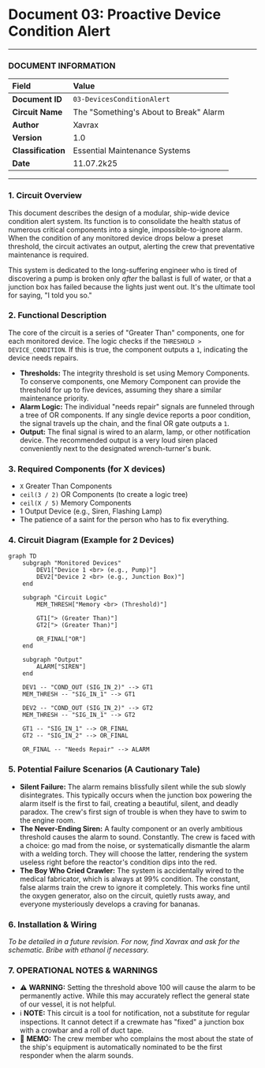 # Document 03: Proactive Device Condition Alert

---

### **DOCUMENT INFORMATION**

| Field | Value |
| :--- | :--- |
| **Document ID** | `03-DevicesConditionAlert` |
| **Circuit Name** | The "Something's About to Break" Alarm |
| **Author** | Xavrax |
| **Version** | 1.0 |
| **Classification**| Essential Maintenance Systems |
| **Date**| 11.07.2k25 |

---

### 1. Circuit Overview

This document describes the design of a modular, ship-wide device condition alert system. Its function is to consolidate the health status of numerous critical components into a single, impossible-to-ignore alarm. When the condition of any monitored device drops below a preset threshold, the circuit activates an output, alerting the crew that preventative maintenance is required.

This system is dedicated to the long-suffering engineer who is tired of discovering a pump is broken only *after* the ballast is full of water, or that a junction box has failed because the lights just went out. It's the ultimate tool for saying, "I told you so."

### 2. Functional Description

The core of the circuit is a series of "Greater Than" components, one for each monitored device. The logic checks if the `THRESHOLD > DEVICE_CONDITION`. If this is true, the component outputs a `1`, indicating the device needs repairs.

-   **Thresholds:** The integrity threshold is set using Memory Components. To conserve components, one Memory Component can provide the threshold for up to five devices, assuming they share a similar maintenance priority.
-   **Alarm Logic:** The individual "needs repair" signals are funneled through a tree of OR components. If any single device reports a poor condition, the signal travels up the chain, and the final OR gate outputs a `1`.
-   **Output:** The final signal is wired to an alarm, lamp, or other notification device. The recommended output is a very loud siren placed conveniently next to the designated wrench-turner's bunk.

### 3. Required Components (for X devices)

-   `X` Greater Than Components
-   `ceil(3 / 2)` OR Components (to create a logic tree)
-   `ceil(X / 5)` Memory Components
-   1 Output Device (e.g., Siren, Flashing Lamp)
-   The patience of a saint for the person who has to fix everything.

### 4. Circuit Diagram (Example for 2 Devices)

```mermaid
graph TD
    subgraph "Monitored Devices"
        DEV1["Device 1 <br> (e.g., Pump)"]
        DEV2["Device 2 <br> (e.g., Junction Box)"]
    end

    subgraph "Circuit Logic"
        MEM_THRESH["Memory <br> (Threshold)"]
        
        GT1["> (Greater Than)"]
        GT2["> (Greater Than)"]

        OR_FINAL["OR"]
    end

    subgraph "Output"
        ALARM["SIREN"]
    end

    DEV1 -- "COND_OUT (SIG_IN_2)" --> GT1
    MEM_THRESH -- "SIG_IN_1" --> GT1

    DEV2 -- "COND_OUT (SIG_IN_2)" --> GT2
    MEM_THRESH -- "SIG_IN_1" --> GT2

    GT1 -- "SIG_IN_1" --> OR_FINAL
    GT2 -- "SIG_IN_2" --> OR_FINAL

    OR_FINAL -- "Needs Repair" --> ALARM
```

### 5. Potential Failure Scenarios (A Cautionary Tale)

-   **Silent Failure:** The alarm remains blissfully silent while the sub slowly disintegrates. This typically occurs when the junction box powering the alarm itself is the first to fail, creating a beautiful, silent, and deadly paradox. The crew's first sign of trouble is when they have to swim to the engine room.
-   **The Never-Ending Siren:** A faulty component or an overly ambitious threshold causes the alarm to sound. Constantly. The crew is faced with a choice: go mad from the noise, or systematically dismantle the alarm with a welding torch. They will choose the latter, rendering the system useless right before the reactor's condition dips into the red.
-   **The Boy Who Cried Crawler:** The system is accidentally wired to the medical fabricator, which is always at 99% condition. The constant, false alarms train the crew to ignore it completely. This works fine until the oxygen generator, also on the circuit, quietly rusts away, and everyone mysteriously develops a craving for bananas.

### 6. Installation & Wiring

*To be detailed in a future revision. For now, find Xavrax and ask for the schematic. Bribe with ethanol if necessary.*

### 7. OPERATIONAL NOTES & WARNINGS

-   :warning: **WARNING:** Setting the threshold above 100 will cause the alarm to be permanently active. While this may accurately reflect the general state of our vessel, it is not helpful.
-   :information_source: **NOTE:** This circuit is a tool for notification, not a substitute for regular inspections. It cannot detect if a crewmate has "fixed" a junction box with a crowbar and a roll of duct tape.
-   :memo: **MEMO:** The crew member who complains the most about the state of the ship's equipment is automatically nominated to be the first responder when the alarm sounds. 